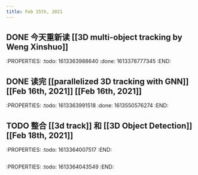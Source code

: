 ```yaml
---
title: Feb 15th, 2021
---
```


## DONE 今天重新读 [[3D multi-object tracking by Weng Xinshuo]]
:PROPERTIES:
:todo: 1613363988640
:done: 1613378777345
:END:
## DONE 读完 [[parallelized 3D tracking with GNN]] [[Feb 16th, 2021]] [[Feb 16th, 2021]] 
:PROPERTIES:
:todo: 1613363991518
:done: 1613550576274
:END:
## TODO 整合 [[3d track]] 和 [[3D Object Detection]] [[Feb 18th, 2021]] 
:PROPERTIES:
:todo: 1613364007517
:END:
##
:PROPERTIES:
:todo: 1613364043549
:END:
